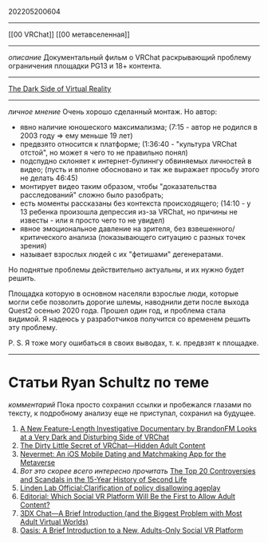 202205200604
***
[[00 VRChat]] [[00 метавселенная]]
***
*описание*
Документальный фильм о VRChat раскрывающий проблему ограничения площадки PG13 и 18+ контента.
***
[The Dark Side of Virtual Reality](https://youtu.be/Tod1qMcWeMk)
***
*личное мнение*
Очень хорошо сделанный монтаж.
Но автор:
- явно наличие юношеского максимализма;
(7:15 - автор не родился в 2003 году => ему меньше 19 лет)
- предвзято относится к платформе;
(1:36:40 - "культура VRChat отстой", но может я чего то не правильно понял)
- подспудно склоняет к интернет-булиннгу обвиняемых личностей в видео;
(пусть и вполне обосновано и так же выражает просьбу этого не делать 46:45)
- монтирует видео таким образом, чтобы "доказательства расследований" сложно было разобрать;
- есть моменты рассказаны без контекста происходящего;
(14:10 - у 13 ребенка произошла депрессия из-за VRChat, но причины не известы - или я просто чего то не увидел)
- явное эмоциональное давление на зрителя, без взвешенного/критического анализа (показывающего ситуацию с разных точек зрения)
- называет взрослых людей с их "фетишами" дегенератами.

Но поднятые проблемы действительно актуальны, и их нужно будет решить. 

Площадка которую в основном населяли взрослые люди, которые могли себе позволить дорогие шлемы, наводнили дети после выхода Quest2 осенью 2020 года.
Прошел один год, и проблема стала видимой. 
Я надеюсь у разработчиков получится со временем решить эту проблему.

P. S. Я тоже могу ошибаться в своих выводах, т. к. предвзят к площадке.

***

# Статьи Ryan Schultz по теме
*комментарий*
Пока просто сохранил ссылки и пробежался глазами по тексту, к подробному анализу еще не приступал, сохранил на будущее.

1. [A New Feature-Length Investigative Documentary by BrandonFM Looks at a Very Dark and Disturbing Side of VRChat](https://ryanschultz.com/2022/05/09/a-new-feature-length-investigative-documentary-by-brandonfm-looks-at-a-very-dark-and-disturbing-side-of-vrchat/)
2. [The Dirty Little Secret of VRChat—Hidden Adult Content](https://ryanschultz.com/2019/03/28/the-dirty-little-secret-of-vrchat-hidden-adult-content/)
3. [Nevermet: An iOS Mobile Dating and Matchmaking App for the Metaverse](https://ryanschultz.com/2022/03/01/nevermet-an-ios-mobile-dating-and-matchmaking-app-for-the-metaverse/)
4. *Вот это скорее всего интересно прочитать*
[The Top 20 Controversies and Scandals in the 15-Year History of Second Life](https://ryanschultz.com/2018/08/16/the-top-18-controversies-in-the-15-year-history-of-second-life/)
5. [Linden Lab Official:Clarification of policy disallowing ageplay](https://wiki.secondlife.com/wiki/Linden_Lab_Official:Clarification_of_policy_disallowing_ageplay)
6. [Editorial: Which Social VR Platform Will Be the First to Allow Adult Content?](https://ryanschultz.com/2019/02/18/editorial-which-social-vr-platform-will-be-the-first-to-allow-adult-content/)
7. [3DX Chat—A Brief Introduction (and the Biggest Problem with Most Adult Virtual Worlds)](https://ryanschultz.com/2018/10/18/3dx-chat-a-brief-introduction/)
8. [Oasis: A Brief Introduction to a New, Adults-Only Social VR Platform](https://ryanschultz.com/2018/08/07/oasis-a-brief-introduction-to-a-new-adults-only-social-vr-platform/)